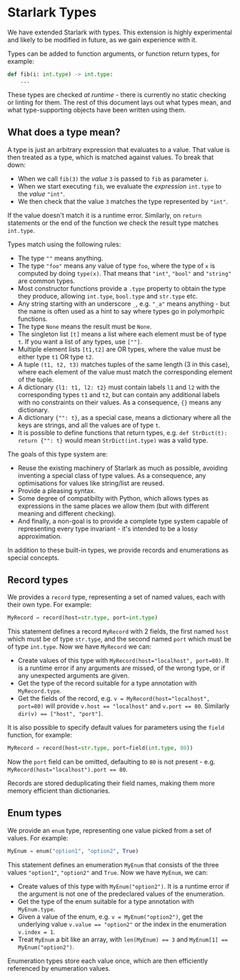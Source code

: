 # Starlark Types

We have extended Starlark with types. This extension is highly experimental and likely to be modified in future, as we gain experience with it.

Types can be added to function arguments, or function return types, for example:

```python
def fib(i: int.type) -> int.type:
    ...
```

These types are checked _at runtime_ - there is currently no static checking or linting for them. The rest of this document lays out what types mean, and what type-supporting objects have been written using them.

## What does a type mean?

A type is just an arbitrary expression that evaluates to a value. That value is then treated as a type, which is matched against values. To break that down:

* When we call `fib(3)` the _value_ `3` is passed to `fib` as parameter `i`.
* When we start executing `fib`, we evaluate the _expression_ `int.type` to the _value_ `"int"`.
* We then check that the value `3` matches the type represented by `"int"`.

If the value doesn't match it is a runtime error. Similarly, on `return` statements or the end of the function we check the result type matches `int.type`.

Types match using the following rules:

* The type `""` means anything.
* The type `"foo"` means any value of type `foo`, where the type of `x` is computed by doing `type(x)`. That means that `"int"`, `"bool"` and `"string"` are common types.
* Most constructor functions provide a `.type` property to obtain the type they produce, allowing `int.type`, `bool.type` and `str.type` etc.
* Any string starting with an underscore `_`, e.g. `"_a"` means anything - but the name is often used as a hint to say where types go in polymorhpic functions.
* The type `None` means the result must be `None`.
* The singleton list `[t]` means a list where each element must be of type `t`. If you want a list of any types, use `[""]`.
* Multiple element lists `[t1,t2]` are OR types, where the value must be either type `t1` OR type `t2`.
* A tuple `(t1, t2, t3)` matches tuples of the same length (3 in this case), where each element of the value must match the corresponding element of the tuple.
* A dictionary `{l1: t1, l2: t2}` must contain labels `l1` and `l2` with the corresponding types `t1` and `t2`, but can contain any additional labels with no constraints on their values. As a consequence, `{}` means any dictionary.
* A dictionary `{"": t}`, as a special case, means a dictionary where all the keys are strings, and all the values are of type `t`.
* It is possible to define functions that return types, e.g. `def StrDict(t): return {"": t}` would mean `StrDict(int.type)` was a valid type.

The goals of this type system are:

* Reuse the existing machinery of Starlark as much as possible, avoiding inventing a special class of type values. As a consequence, any optimisations for values like string/list are reused.
* Provide a pleasing syntax.
* Some degree of compatibilty with Python, which allows types as expressions in the same places we allow them (but with different meaning and different checking).
* And finally, a non-goal is to provide a complete type system capable of representing every type invariant - it's intended to be a lossy approximation.

In addition to these built-in types, we provide records and enumerations as special concepts.

## Record types

We provides a `record` type, representing a set of named values, each with their own type. For example:

```python
MyRecord = record(host=str.type, port=int.type)
```

This statement defines a record `MyRecord` with 2 fields, the first named `host` which must be of type `str.type`, and the second named `port` which must be of type `int.type`. Now we have `MyRecord` we can:

* Create values of this type with `MyRecord(host="localhost", port=80)`. It is a runtime error if any arguments are missed, of the wrong type, or if any unexpected arguments are given.
* Get the type of the record suitable for a type annotation with `MyRecord.type`.
* Get the fields of the record, e.g. `v = MyRecord(host="localhost", port=80)` will provide `v.host == "localhost"` and `v.port == 80`. Similarly `dir(v) == ["host", "port"]`.

It is also possible to specify default values for parameters using the `field` function, for example:

```python
MyRecord = record(host=str.type, port=field(int.type, 80))
```

Now the `port` field can be omitted, defaulting to `80` is not present - e.g. `MyRecord(host="localhost").port == 80`.

Records are stored deduplicating their field names, making them more memory efficient than dictionaries.

## Enum types

We provide an `enum` type, representing one value picked from a set of values. For example:

```python
MyEnum = enum("option1", "option2", True)
```

This statement defines an enumeration `MyEnum` that consists of the three values `"option1"`, `"option2"` and `True`. Now we have `MyEnum`, we can:

* Create values of this type with `MyEnum("option2")`. It is a runtime error if the argument is not one of the predeclared values of the enumeration.
* Get the type of the enum suitable for a type annotation with `MyEnum.type`.
* Given a value of the enum, e.g. `v = MyEnum("option2")`, get the underlying value `v.value == "option2"` or the index in the enumeration `v.index = 1`.
* Treat `MyEnum` a bit like an array, with `len(MyEnum) == 3` and `MyEnum[1] == MyEnum("option2")`.

Enumeration types store each value once, which are then efficiently referenced by enumeration values.
